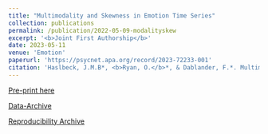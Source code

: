 ```yaml
---
title: "Multimodality and Skewness in Emotion Time Series"
collection: publications
permalink: /publication/2022-05-09-modalityskew
excerpt: '<b>Joint First Authorship</b>'
date: 2023-05-11
venue: 'Emotion'
paperurl: 'https://psycnet.apa.org/record/2023-72233-001'
citation: 'Haslbeck, J.M.B*, <b>Ryan, O.</b>*, & Dablander, F.*. Multimodality and Skewness in Emotion Time Series. <i>Emotion</i>. Advance Online Publication'
---
```



[Pre-print here](https://psyarxiv.com/qudr6)

[Data-Archive](https://github.com/jmbh/EmotionTimeSeries) 

[Reproducibility Archive](https://github.com/jmbh/ModalitySkewnessPaper)
